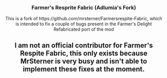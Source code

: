 <h3 align="center">Farmer's Resprite Fabric (Adlumia's Fork)</h3>
<p align="center">This is a fork of https://github.com/mrsterner/Farmersrespite-Fabric, which is intended to fix a couple of bugs present in the Farmer's Delight Refabricated port of the mod</p>
<h2 align="center">I am not an official contributor for Farmer's Respite Fabric, this only exists because MrSterner is very busy and isn't able to implement these fixes at the moment.</h2>
